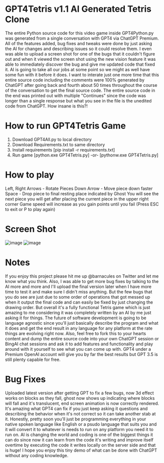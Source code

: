 # GPT4Tetris v1.1 AI Generated Tetris Clone
The entire Python source code for this video game inside GPT4Python.py was generated from a single conversation with GPT4 via ChatGPT Premium. All of the features added, bug fixes and tweaks were done by just asking the AI for changes and describing issues so it could resolve them. I even was able to upload a screen shot for one of the bugs that it couldn't figure out and when it viewed the screen shot using the new vision feature it was able to immediately discover the bug and give me updated code that fixed it. AI is going to take all our jobs at some point so we might as well have some fun with it before it does. I want to interate just one more time that this entire source code including the comments were 100% generated by ChatGPT after going back and fourth about 50 times throughout the course of the conversation to get the final source code. The entire source code in the end was printed out with multiple "Continues" since the code was longer than a single response but what you see in the file is the unedited code from ChatGPT. How insane is this?!

# How to run GPT4Tetris Game
1) Download GPT4All.py to local directory
2) Download Requirements.txt to same directory
3) Install requirements [pip install -r requirements.txt]
4) Run game [python.exe GPT4Tetris.py] -or- [pythonw.exe GPT4Tetris.py]

# How to play
Left, Right Arrows - Rotate Pieces
Down Arrow - Move piece down faster
Space - Drop piece to final resting place indicated by Ghost
You will see the next piece you will get after placing the current piece in the upper right corner
Game speed will increase as you gain points until you fail (Press ESC to exit or P to play again)

# Screen Shot
![image](https://github.com/Barnacules/GPT4Tetris/assets/8484226/f74bff60-6d41-4611-ae0e-3da5bdf1cb6e) ![image](https://github.com/Barnacules/GPT4Tetris/assets/8484226/5de390f5-1c73-4d47-9369-f37c06e53969)

# Notes
If you enjoy this project please hit me up @barnacules on Twitter and let me know what you think. Also, I was able to get more bug fixes by talking to the AI more and more and I'll upload the final version later when I have more time to test it and make sure I didn't miss anything. But the few bugs that you do see are just due to some order of operations that got messed up when it output the final code and can easily be fixed by just changing the drawing order. But overall it's a fully functional Tetris game which is just amazing to me considering it was completely written by an AI by me just asking it for things. The future of software development is going to be language agnostic since you'll just basically describe the program and what it does and get the end result in any language for any platform at the rate things are evolving right now. Also, feel free to fork this to your hearts content and dump the entire source code into your own ChatGPT session or BingAI chat sessions and ask it to add features and functionality and play around with it yourself to see what you can come up with. GPT4 under a Premium OpenAI account will give you by far the best results but GPT 3.5 is still plenty capable for free.

# Bug Fixes
Uploaded latest version after getting GPT to fix a few bugs, now 3d effect works on blocks as they fall, ghost now shows up indicating where blocks will fall and it's translucent, end screen animation is now correctly rendered. It's amazing what GPT4 can fix if you just keep asking it questions and describing the behavior when it's not correct so it can take another stab at it. Honestly, pretty soon you'll just be programming everything in your native spoken language like English or a psudo language that suits you and it will convert it to whatever is needs to run on any platform you need it to run on. AI is changing the world and coding is one of the biggest things it can do since now it can learn from the code it's writing and improve itself overtime by executing the code it writes locally on the server side and that is huge! I hope you enjoy this tiny demo of what can be done with ChatGPT without any coding knowledge. 
